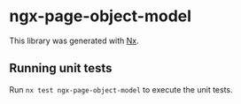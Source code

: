 # ngx-page-object-model

This library was generated with [Nx](https://nx.dev).

## Running unit tests

Run `nx test ngx-page-object-model` to execute the unit tests.
